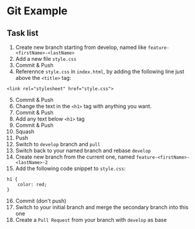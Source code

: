 # Git Example

## Task list

1. Create new branch starting from develop, named like `feature-<firstName>-<lastName>`
2. Add a new file `style.css`
3. Commit & Push
4. Referennce `style.css` in `index.html`, by adding the following line just above the `<title>` tag:

```
<link rel="stylesheet" href="style.css">
```

5. Commit & Push
6. Change the text in the `<h1>` tag with anything you want.
7. Commit & Push
8. Add any text below `<h1>` tag
9. Commit & Push
10. Squash
11. Push
12. Switch to `develop` branch and `pull`
13. Switch back to your named branch and rebase `develop`
14. Create new branch from the current one, named `feature-<firstName>-<lastName>-2`
15. Add the following code snippet to `style.css`:

```
h1 {
    color: red;
}
```

16. Commit (don't push)
17. Switch to your initial branch and merge the secondary branch into this one
18. Create a `Pull Request` from your branch with `develop` as base
